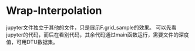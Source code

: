 # Wrap-Interpolation
jupyter文件独立于其他的文件，只是展示F.grid_sample的效果。
可以先看jupyter的代码，而后在看别代码，其余代码通过main函数运行，需要文件的深度值，可用DTU数据集。
